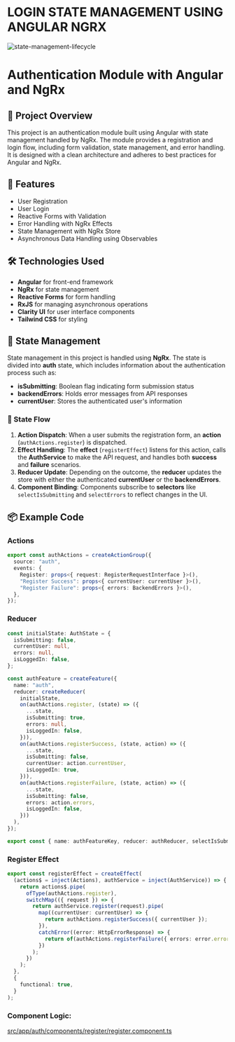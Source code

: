 # LOGIN STATE MANAGEMENT USING ANGULAR NGRX

![state-management-lifecycle](https://github.com/user-attachments/assets/60b95eb4-04a1-41fb-b075-4bbeb6b2fa74)

# Authentication Module with Angular and NgRx

## 📂 Project Overview

This project is an authentication module built using Angular with state management handled by NgRx. The module provides a registration and login flow, including form validation, state management, and error handling. It is designed with a clean architecture and adheres to best practices for Angular and NgRx.

## 🚀 Features

- User Registration
- User Login
- Reactive Forms with Validation
- Error Handling with NgRx Effects
- State Management with NgRx Store
- Asynchronous Data Handling using Observables

## 🛠️ Technologies Used

- **Angular** for front-end framework
- **NgRx** for state management
- **Reactive Forms** for form handling
- **RxJS** for managing asynchronous operations
- **Clarity UI** for user interface components
- **Tailwind CSS** for styling

## 🧠 State Management

State management in this project is handled using **NgRx**. The state is divided into **auth** state, which includes information about the authentication process such as:

- **isSubmitting**: Boolean flag indicating form submission status
- **backendErrors**: Holds error messages from API responses
- **currentUser**: Stores the authenticated user's information

### 🔄 State Flow

1. **Action Dispatch**: When a user submits the registration form, an **action** (`authActions.register`) is dispatched.
2. **Effect Handling**: The **effect** (`registerEffect`) listens for this action, calls the **AuthService** to make the API request, and handles both **success** and **failure** scenarios.
3. **Reducer Update**: Depending on the outcome, the **reducer** updates the store with either the authenticated **currentUser** or the **backendErrors**.
4. **Component Binding**: Components subscribe to **selectors** like `selectIsSubmitting` and `selectErrors` to reflect changes in the UI.

## 📦 Example Code

### Actions

```typescript
export const authActions = createActionGroup({
  source: "auth",
  events: {
    Register: props<{ request: RegisterRequestInterface }>(),
    "Register Success": props<{ currentUser: currentUser }>(),
    "Register Failure": props<{ errors: BackendErrors }>(),
  },
});
```

### Reducer

```typescript
const initialState: AuthState = {
  isSubmitting: false,
  currentUser: null,
  errors: null,
  isLoggedIn: false,
};

const authFeature = createFeature({
  name: "auth",
  reducer: createReducer(
    initialState,
    on(authActions.register, (state) => ({
      ...state,
      isSubmitting: true,
      errors: null,
      isLoggedIn: false,
    })),
    on(authActions.registerSuccess, (state, action) => ({
      ...state,
      isSubmitting: false,
      currentUser: action.currentUser,
      isLoggedIn: true,
    })),
    on(authActions.registerFailure, (state, action) => ({
      ...state,
      isSubmitting: false,
      errors: action.errors,
      isLoggedIn: false,
    }))
  ),
});

export const { name: authFeatureKey, reducer: authReducer, selectIsSubmitting, selectCurrentUser, selectErrors, selectIsLoggedIn } = authFeature;
```

### Register Effect

```typescript
export const registerEffect = createEffect(
  (actions$ = inject(Actions), authService = inject(AuthService)) => {
    return actions$.pipe(
      ofType(authActions.register),
      switchMap(({ request }) => {
        return authService.register(request).pipe(
          map((currentUser: currentUser) => {
            return authActions.registerSuccess({ currentUser });
          }),
          catchError((error: HttpErrorResponse) => {
            return of(authActions.registerFailure({ errors: error.error.message }));
          })
        );
      })
    );
  },
  {
    functional: true,
  }
);
```

### Component Logic:

[src/app/auth/components/register/register.component.ts](src/app/auth/components/register/register.component.ts)
